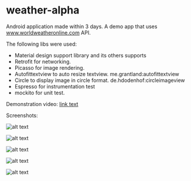 # weather-alpha
Android application made within 3 days. A demo app that uses www.worldweatheronline.com API.

The following libs were used:
- Material design support library and its others supports
- Retrofit for networking.
- Picasso for image rendering.
- Autofittextview to auto resize textview. me.grantland:autofittextview
- Circle to display image in circle format. de.hdodenhof:circleimageview
- Espresso for instrumentation test
- mockito for unit test.

Demonstration video: [link text](https://www.youtube.com/watch?v=o4AC-rGw3C8&feature=youtu.be "Weather-Alpha")

Screenshots:

![alt text](https://s31.postimg.org/pkj6yy5mz/Screen1.png "First") 

![alt text](https://s32.postimg.org/daanjxyh1/Screen2.png "Second") 

![alt text](https://s32.postimg.org/abng89vw5/screen3.png "Third") 

![alt text](https://s31.postimg.org/igjapm5uz/screen6.png "Fourth") 

![alt text](https://s32.postimg.org/fw838dkmt/screen4.png "Fifth") 





